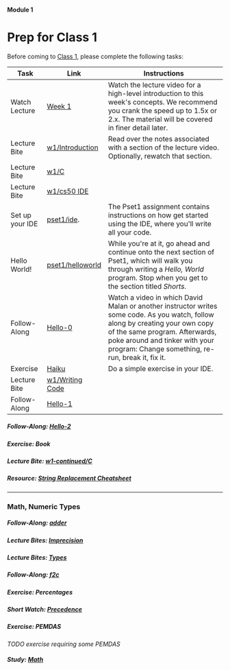 #### Module 1
# Prep for Class 1

Before coming to [Class 1](), please complete the following tasks:

| Task | Link | Instructions |
|------|------|--------------|
Watch Lecture | [Week 1]() | Watch the lecture video for a high-level introduction to this week's concepts. We recommend you crank the speed up to 1.5x or 2.x. The material will be covered in finer detail later. 
Lecture Bite | [w1/Introduction](http://cdn.cs50.net/2015/fall/lectures/1/w/notes1w/notes1w.html#introduction) | Read over the notes associated with a section of the lecture video. Optionally, rewatch that section. 
Lecture Bite | [w1/C](http://cdn.cs50.net/2015/fall/lectures/1/w/notes1w/notes1w.html#c) |
Lecture Bite | [w1/cs50 IDE](http://cdn.cs50.net/2015/fall/lectures/1/w/notes1w/notes1w.html#cs50_ide)
Set up your IDE | [pset1/ide](http://cdn.cs50.net/2015/fall/psets/1/pset1/pset1.html#getting_started). | The Pset1 assignment contains instructions on how get started using the IDE, where you'll write all your code.
Hello World! | [pset1/helloworld]() | While you're at it, go ahead and continue onto the next section of Pset1, which will walk you through writing a *Hello, World* program. Stop when you get to the section titled *Shorts*.
Follow-Along  | [Hello-0]() | Watch a video in which David Malan or another instructor writes some code. As you watch, follow along by creating your own copy of the same program. Afterwards, poke around and tinker with your program: Change something, re-run, break it, fix it.
Exercise | [Haiku](./exercises) | Do a simple exercise in your IDE.
Lecture Bite | [w1/Writing Code]()
Follow-Along | [Hello-1]()

##### Follow-Along: [Hello-2]()

##### Exercise: Book

##### Lecture Bite: [w1-continued/C]()

##### Resource: [String Replacement Cheatsheet](TODO)

***

### Math, Numeric Types

##### Follow-Along: [adder](https://www.youtube.com/watch?v=xmZR2XiwOq4&index=1&list=PLhQjrBD2T383fi16gN97XlrTwdxDq2QWZ)

##### Lecture Bites: [Imprecision](http://cdn.cs50.net/2015/fall/lectures/1/f/notes1f/notes1f.html#imprecision)

##### Lecture Bites: [Types](http://cdn.cs50.net/2015/fall/lectures/1/f/notes1f/notes1f.html#types)

##### Follow-Along: [f2c](https://www.youtube.com/watch?v=ox6eTsi8dKA&list=PLhQjrBD2T383fi16gN97XlrTwdxDq2QWZ&index=4)

##### Exercise: Percentages


##### Short Watch: [Precedence]()

##### Exercise: PEMDAS
*TODO exercise requiring some PEMDAS*

##### Study: [Math]()


